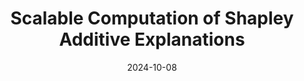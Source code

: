 ---
title: 'Scalable Computation of Shapley Additive Explanations'
collection: publications
permalink: /publications/2024-10-08-shap
date: 2024-10-08
venue: 'BTW 2025'
link: ''
citation: 'Louis Le Page, Christina Dionysio, Matthias Boehm. Scalable Computation of Shapley Additive Explanations, BTW 2025'
---